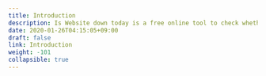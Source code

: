 ```yaml
---
title: Introduction
description: Is Website down today is a free online tool to check whether a website is down or not.
date: 2020-01-26T04:15:05+09:00
draft: false
link: Introduction
weight: -101
collapsible: true
---
```


